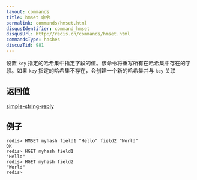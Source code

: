 ```yaml
---
layout: commands
title: hmset 命令
permalink: commands/hmset.html
disqusIdentifier: command_hmset
disqusUrl: http://redis.cn/commands/hmset.html
commandsType: hashes
discuzTid: 981
---
```


设置 `key` 指定的哈希集中指定字段的值。该命令将重写所有在哈希集中存在的字段。如果 `key` 指定的哈希集不存在，会创建一个新的哈希集并与 `key` 关联

## 返回值

[simple-string-reply](/topics/protocol#simple-string-reply)

## 例子

	redis> HMSET myhash field1 "Hello" field2 "World"
	OK
	redis> HGET myhash field1
	"Hello"
	redis> HGET myhash field2
	"World"
	redis> 